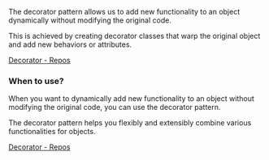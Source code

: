 The decorator pattern allows us to add new functionality to an object dynamically without modifying the original code. 

This is achieved by creating decorator classes that warp the original object and add new behaviors or attributes.

[Decorator - Repos](https://dev.azure.com/ikanhaiyabhayana/Dev/_git/LLD?path=/Decorator)


### When to use?

When you want to dynamically add new functionality to an object without modifying the original code, you can use the decorator pattern. 

The decorator pattern helps you flexibly and extensibly combine various functionalities for objects.

[Decorator - Repos](https://dev.azure.com/ikanhaiyabhayana/Dev/_git/LLD?path=/Decorator)